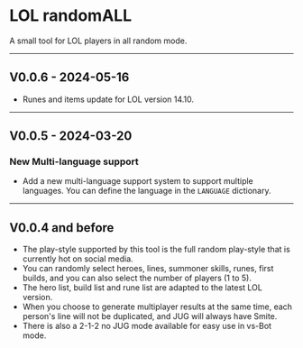 # LOL randomALL

 A small tool for LOL players in all random mode.

---
## V0.0.6 - 2024-05-16
- Runes and items update for LOL version 14.10.

---
## V0.0.5 - 2024-03-20
### New Multi-language support
- Add a new multi-language support system to support multiple languages. You can define the language in the `LANGUAGE` dictionary.

---
## V0.0.4 and before
- The play-style supported by this tool is the full random play-style that is currently hot on social media. 
- You can randomly select heroes, lines, summoner skills, runes, first builds, and you can also select the number of players (1 to 5).
- The hero list, build list and rune list are adapted to the latest LOL version. 
- When you choose to generate multiplayer results at the same time, each person's line will not be duplicated, and JUG will always have Smite.
- There is also a 2-1-2 no JUG mode available for easy use in vs-Bot mode.